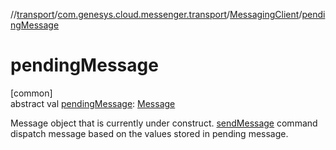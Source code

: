 //[transport](../../../index.md)/[com.genesys.cloud.messenger.transport](../index.md)/[MessagingClient](index.md)/[pendingMessage](pending-message.md)

# pendingMessage

[common]\
abstract val [pendingMessage](pending-message.md): [Message](../-message/index.md)

Message object that is currently under construct. [sendMessage](send-message.md) command dispatch message based on the values stored in pending message.
